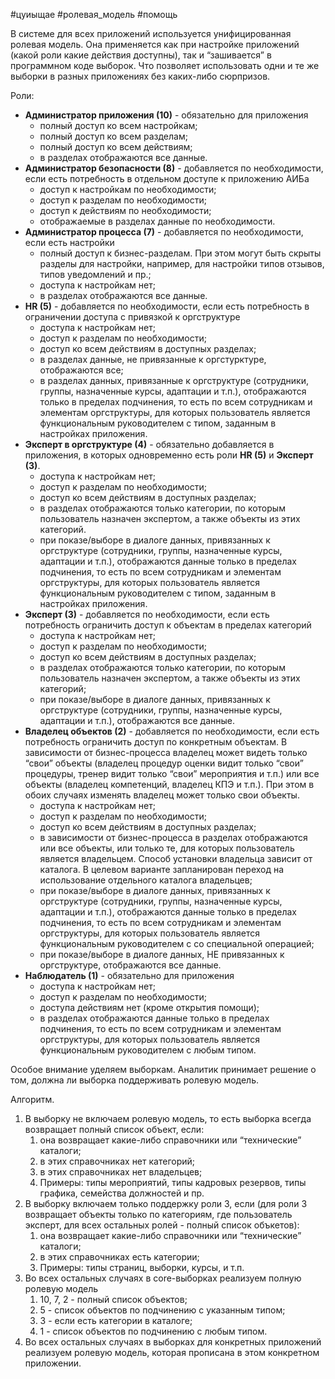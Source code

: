 #цуиыщае #ролевая_модель #помощь

В системе для всех приложений используется унифицированная ролевая модель. Она применяется как при настройке приложений (какой роли какие действия доступны), так и “зашивается” в программном коде выборок. Что позволяет использовать одни и те же выборки в разных приложениях без каких-либо сюрпризов.

Роли:

- **Администратор приложения (10)** - обязательно для приложения
    - полный доступ ко всем настройкам; 
    - полный доступ ко всем разделам;
    - полный доступ ко всем действиям;
    - в разделах отображаются все данные.
- **Администратор безопасности (8)** - добавляется по необходимости, если есть потребность в отдельном доступе к приложению АИБа
    - доступ к настройкам по необходимости;
    - доступ к разделам по необходимости;
    - доступ к действиям по необходимости;
    - отображаемые в разделах данные по необходимости.
- **Администратор процесса (7)** - добавляется по необходимости, если есть настройки
    - полный доступ к бизнес-разделам. При этом могут быть скрыты разделы для настройки, например, для настройки типов отзывов, типов уведомлений и пр.;
    - доступа к настройкам нет;
    - в разделах отображаются все данные.
- **HR (5)** - добавляется по необходимости, если есть потребность в ограничении доступа с привязкой к оргструктуре
    - доступа к настройкам нет;
    - доступ к разделам по необходимости;
    - доступ ко всем действиям в доступных разделах;
    - в разделах данные, не привязанные к оргстурктуре, отображаются все;
    - в разделах данных, привязанные к оргструктуре (сотрудники, группы, назначенные курсы, адаптации и т.п.), отображаются только в пределах подчинения, то есть по всем сотрудникам и элементам оргструктуры, для которых пользователь является функциональным руководителем с типом, заданным в настройках приложения.
- **Эксперт в оргструктуре (4)** - обязательно добавляется в приложения, в которых одновременно есть роли **HR (5)** и **Эксперт (3)**.
    - доступа к настройкам нет;
    - доступ к разделам по необходимости;
    - доступ ко всем действиям в доступных разделах;
    - в разделах отображаются только категории, по которым пользователь назначен экспертом, а также объекты из этих категорий.
    - при показе/выборе в диалоге данных, привязанных к оргструктуре (сотрудники, группы, назначенные курсы, адаптации и т.п.), отображаются данные только в пределах подчинения, то есть по всем сотрудникам и элементам оргструктуры, для которых пользователь является функциональным руководителем с типом, заданным в настройках приложения.
- **Эксперт (3)** - добавляется по необходимости, если есть потребность ограничить доступ к объектам в пределах категорий
    - доступа к настройкам нет;
    - доступ к разделам по необходимости;
    - доступ ко всем действиям в доступных разделах;
    - в разделах отображаются только категории, по которым пользователь назначен экспертом, а также объекты из этих категорий;
    - при показе/выборе в диалоге данных, привязанных к оргструктуре (сотрудники, группы, назначенные курсы, адаптации и т.п.), отображаются все данные.
- **Владелец объектов (2)** - добавляется по необходимости, если есть потребность ограничить доступ по конкретным объектам. В зависимости от бизнес-процесса владелец может видеть только “свои” объекты (владелец процедур оценки видит только “свои” процедуры, тренер видит только “свои” мероприятия и т.п.) или все объекты (владелец компетенций, владелец КПЭ и т.п.). При этом в обоих случаях изменять владелец может только свои объекты.
    - доступа к настройкам нет;
    - доступ к разделам по необходимости;
    - доступ ко всем действиям в доступных разделах;
    - в зависимости от бизнес-процесса в разделах отображаются или все объекты, или только те, для которых пользователь является владельцем. Способ установки владельца зависит от каталога. В целевом варианте запланирован переход на использование отдельного каталога владельцев;
    - при показе/выборе в диалоге данных, привязанных к оргструктуре (сотрудники, группы, назначенные курсы, адаптации и т.п.), отображаются данные только в пределах подчинения, то есть по всем сотрудникам и элементам оргструктуры, для которых пользователь является функциональным руководителем с со специальной операцией;
    - при показе/выборе в диалоге данных, НЕ привязанных к оргструктуре, отображаются все данные.
- **Наблюдатель (1)** - обязательно для приложения
    - доступа к настройкам нет;
    - доступ к разделам по необходимости;
    - доступа действиям нет (кроме открытия помощи);
    - в разделах отображаются данные только в пределах подчинения, то есть по всем сотрудникам и элементам оргструктуры, для которых пользователь является функциональным руководителем с любым типом.

Особое внимание уделяем выборкам. Аналитик принимает решение о том, должна ли выборка поддерживать ролевую модель. 

Алгоритм.

1. В выборку не включаем ролевую модель, то есть выборка всегда возвращает полный список объект, если:
    1. она возвращает какие-либо справочники или “технические” каталоги;
    2. в этих справочниках нет категорий;
    3. в этих справочниках нет владельцев;
    4. Примеры: типы мероприятий, типы кадровых резервов, типы графика, семейства должностей и пр.
2. В выборку включаем только поддержку роли 3, если (для роли 3 возвращает объекты только по категориям, где пользователь эксперт, для всех остальных ролей - полный список объкетов):
    1. она возвращает какие-либо справочники или “технические” каталоги;
    2. в этих справочниках есть категории;
    3. Примеры: типы страниц, выборки, курсы, и т.п.
3. Во всех остальных случаях в core-выборках реализуем полную ролевую модель
    1. 10, 7, 2 - полный список объектов;
    2. 5 - список объектов по подчинению с указанным типом;
    3. 3 - если есть категории в каталоге;
    4. 1 - список объектов по подчинению с любым типом.
4. Во всех остальных случаях в выборках для конкретных приложений реализуем ролевую модель, которая прописана в этом конкретном приложении.